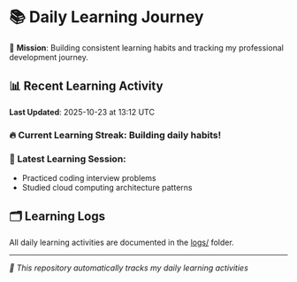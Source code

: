 # 📚 Daily Learning Journey

🎯 **Mission**: Building consistent learning habits and tracking my professional development journey.

## 📊 Recent Learning Activity

**Last Updated**: 2025-10-23 at 13:12 UTC

### 🔥 Current Learning Streak: Building daily habits!

### 📝 Latest Learning Session:
- Practiced coding interview problems
- Studied cloud computing architecture patterns

## 🗂️ Learning Logs

All daily learning activities are documented in the [logs/](./logs/) folder.

---
*🤖 This repository automatically tracks my daily learning activities*
